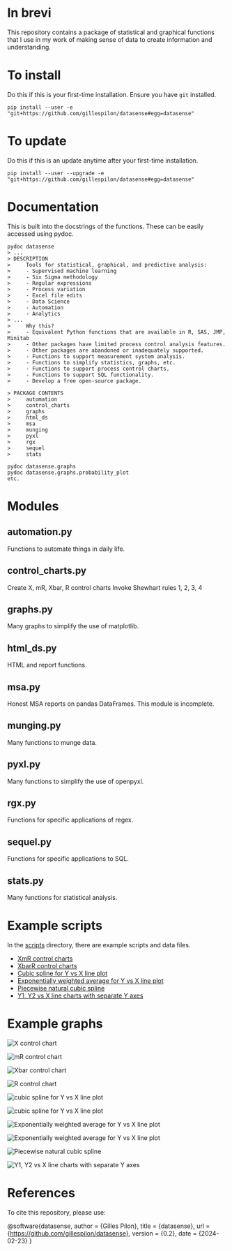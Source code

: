 # In brevi

This repository contains a package of statistical and graphical functions
that I use in my work of making sense of data to create information
and understanding.

# To install #

Do this if this is your first-time installation. Ensure you have `git` installed.

```
pip install --user -e "git+https://github.com/gillespilon/datasense#egg=datasense"
```

# To update #

Do this if this is an update anytime after your first-time installation.

```
pip install --user --upgrade -e "git+https://github.com/gillespilon/datasense#egg=datasense"
```
# Documentation

This is built into the docstrings of the functions. These can be easily accessed using pydoc.

    pydoc datasense
    > ...
    > DESCRIPTION
    >     Tools for statistical, graphical, and predictive analysis:
    >     - Supervised machine learning
    >     - Six Sigma methodology
    >     - Regular expressions
    >     - Process variation
    >     - Excel file edits
    >     - Data Science
    >     - Automation
    >     - Analytics
    > ...
    >     Why this?
    >     - Equivalent Python functions that are available in R, SAS, JMP, Minitab
    >     - Other packages have limited process control analysis features.
    >     - Other packages are abandoned or inadequately supported.
    >     - Functions to support measurement system analysis.
    >     - Functions to simplify statistics, graphs, etc.
    >     - Functions to support process control charts.
    >     - Functions to support SQL functionality.
    >     - Develop a free open-source package.

    > PACKAGE CONTENTS
    >     automation
    >     control_charts
    >     graphs
    >     html_ds
    >     msa
    >     munging
    >     pyxl
    >     rgx
    >     sequel
    >     stats

    pydoc datasense.graphs
    pydoc datasense.graphs.probability_plot
    etc.

# Modules

## automation.py

Functions to automate things in daily life.

## control_charts.py

Create X, mR, Xbar, R control charts
Invoke Shewhart rules 1, 2, 3, 4

## graphs.py

Many graphs to simplify the use of matplotlib.

## html_ds.py

HTML and report functions.


## msa.py

Honest MSA reports on pandas DataFrames. This module is incomplete.

## munging.py

Many functions to munge data.

## pyxl.py

Many functions to simplify the use of openpyxl.

## rgx.py

Functions for specific applications of regex.

## sequel.py

Functions for specific applications to SQL.

## stats.py

Many functions for statistical analysis.

# Example scripts

In the [scripts](scripts/) directory, there are example scripts and data files.

- [XmR control charts](x_mr_control_charts.py)
- [XbarR control charts](xbar_r_control_charts.py)
- [Cubic spline for Y vs X line plot](cubic_spline.py)
- [Exponentially weighted average for Y vs X line plot](exponentially_weighted_average_example.py)
- [Piecewise natural cubic spline](scripts/piecewise_natural_cubic_spline.py)
- [Y1, Y2 vs X line charts with separate Y axes](plot_lineleft_lineright_x_y1_y2.py)

# Example graphs

![X control chart](scripts/x_mr_example_x.svg)

![mR control chart](scripts/x_mr_example_mr.svg)

![Xbar control chart](scripts/xbar_r_example_xbar.svg)

![R control chart](scripts/xbar_r_example_r.svg)

![cubic spline for Y vs X line plot](scripts/cubic_spline_datetime_float.svg)

![cubic spline for Y vs X line plot](scripts/cubic_spline_integer_float.svg)

![Exponentially weighted average for Y vs X line plot](scripts/exponentially_weighted_average_datetime_float.svg)

![Exponentially weighted average for Y vs X line plot](scripts/exponentially_weighted_average_integer_float.svg)

![Piecewise natural cubic spline](scripts/spline_piecewise_natural_cubic_spline_TARGET_FEATURE_30.svg)

![Y1, Y2 vs X line charts with separate Y axes](scripts/plot_lineleft_lineright_x_y1_y2.svg)

# References

To cite this repository, please use:

@software{datasense,
  author      = {Gilles Pilon},
  title       = {datasense},
  url         = {https://github.com/gillespilon/datasense},
  version     = {0.2},
  date        = {2024-02-23}
}
